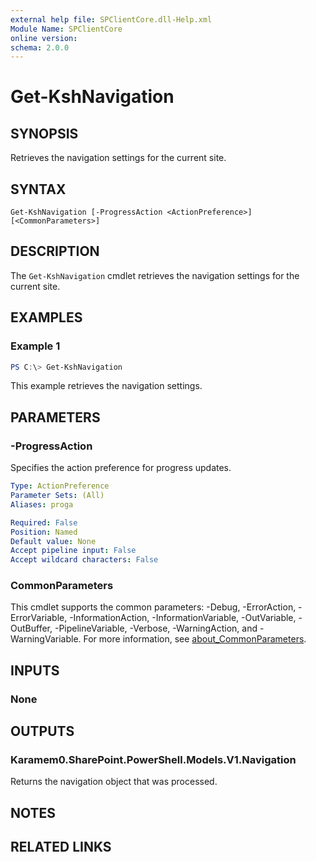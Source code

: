 ```yaml
---
external help file: SPClientCore.dll-Help.xml
Module Name: SPClientCore
online version:
schema: 2.0.0
---
```


# Get-KshNavigation

## SYNOPSIS
Retrieves the navigation settings for the current site.

## SYNTAX

```
Get-KshNavigation [-ProgressAction <ActionPreference>] [<CommonParameters>]
```

## DESCRIPTION
The `Get-KshNavigation` cmdlet retrieves the navigation settings for the current site.

## EXAMPLES

### Example 1
```powershell
PS C:\> Get-KshNavigation
```

This example retrieves the navigation settings.

## PARAMETERS

### -ProgressAction
Specifies the action preference for progress updates.

```yaml
Type: ActionPreference
Parameter Sets: (All)
Aliases: proga

Required: False
Position: Named
Default value: None
Accept pipeline input: False
Accept wildcard characters: False
```

### CommonParameters
This cmdlet supports the common parameters: -Debug, -ErrorAction, -ErrorVariable, -InformationAction, -InformationVariable, -OutVariable, -OutBuffer, -PipelineVariable, -Verbose, -WarningAction, and -WarningVariable. For more information, see [about_CommonParameters](http://go.microsoft.com/fwlink/?LinkID=113216).

## INPUTS

### None
## OUTPUTS

### Karamem0.SharePoint.PowerShell.Models.V1.Navigation
Returns the navigation object that was processed.

## NOTES

## RELATED LINKS

